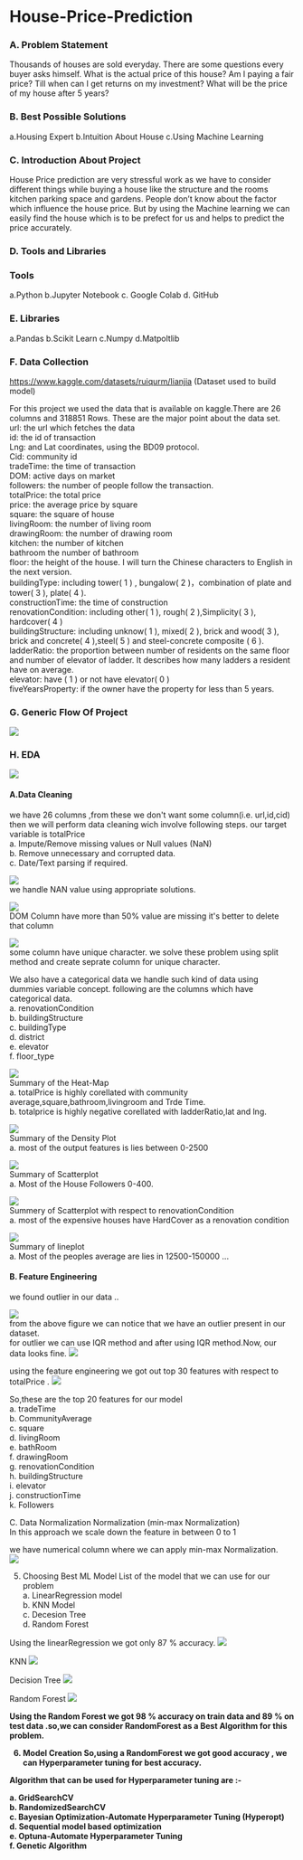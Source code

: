 # House-Price-Prediction

### A. Problem Statement

Thousands of houses are sold everyday. There are some questions every buyer asks himself. What is the actual price of this house? Am I paying a fair price? Till when can I get returns on my investment? What will be the price of my house after 5 years?


### B. Best Possible Solutions

a.Housing Expert
b.Intuition About House
c.Using Machine Learning

### C. Introduction About Project

House Price prediction are very stressful work as we have to consider different things while buying a house like the structure and the rooms kitchen parking space and gardens. People don’t know about the factor which influence the house price. But by using the Machine learning we can easily find the house which is to be prefect for us and helps to predict the price accurately.

### D. Tools and Libraries

### Tools

a.Python
b.Jupyter Notebook
c. Google Colab
d. GitHub

### E. Libraries

a.Pandas
b.Scikit Learn
c.Numpy
d.Matpoltlib

### F. Data Collection

https://www.kaggle.com/datasets/ruiqurm/lianjia    (Dataset used to build model)

For this project we used the data that is available on kaggle.There are 26 columns and 318851 Rows. These are the major point about the data set.<br>
url: the url which fetches the data<br>
id: the id of transaction<br>
Lng: and Lat coordinates, using the BD09 protocol.<br>
Cid: community id<br>
tradeTime: the time of transaction<br>
DOM: active days on market<br>
followers: the number of people follow the transaction.<br>
totalPrice: the total price<br>
price: the average price by square<br>
square: the square of house<br>
livingRoom: the number of living room<br>
drawingRoom: the number of drawing room<br>
kitchen: the number of kitchen<br>
bathroom the number of bathroom<br>
floor: the height of the house. I will turn the Chinese characters to English in the next version.<br>
buildingType: including tower( 1 ) , bungalow( 2 )，combination of plate and tower( 3 ), plate( 4 ).<br>
constructionTime: the time of construction<br>
renovationCondition: including other( 1 ), rough( 2 ),Simplicity( 3 ), hardcover( 4 )<br>
buildingStructure: including unknow( 1 ), mixed( 2 ), brick and wood( 3 ), brick and concrete( 4 ),steel( 5 ) and steel-concrete composite ( 6 ).<br>
ladderRatio: the proportion between number of residents on the same floor and number of elevator of ladder. It describes how many ladders a resident have on average.<br>
elevator: have ( 1 ) or not have elevator( 0 )<br>
fiveYearsProperty: if the owner have the property for less than 5 years.<br>

### G. Generic Flow Of Project
![](https://github.com/Yash-Parwani/House-Price-Prediction/blob/main/new/18.png)

### H. EDA
![](https://github.com/Yash-Parwani/House-Price-Prediction/blob/main/new/1.png)


#### A.Data Cleaning
we have 26 columns ,from these we don't want some column(i.e. url,id,cid) then we will perform data cleaning wich involve following steps. our target variable is totalPrice<br>
a. Impute/Remove missing values or Null values (NaN)<br>
b. Remove unnecessary and corrupted data.<br>
c. Date/Text parsing if required.

![](https://github.com/Yash-Parwani/House-Price-Prediction/blob/main/new/2.png)<br>
we handle NAN value using appropriate solutions.

![](https://github.com/Yash-Parwani/House-Price-Prediction/blob/main/new/3.png)<br>
DOM Column have more than 50% value are missing it's better to delete that column


![](https://github.com/Yash-Parwani/House-Price-Prediction/blob/main/new/4.png)<br>
some column have unique character. we solve these problem using split method and create seprate column for unique character.<br>

We also have a categorical data we handle such kind of data using dummies variable concept. following are the columns which have categorical data.<br>
a. renovationCondition<br>
b. buildingStructure<br>
c. buildingType<br>
d. district<br>
e. elevator<br>
f. floor_type

![](https://github.com/Yash-Parwani/House-Price-Prediction/blob/main/new/5.png)<br>
Summary of the Heat-Map<br>
a. totalPrice is highly corellated with community average,square,bathroom,livingroom and Trde Time.<br>
b. totalprice is highly negative corellated with ladderRatio,lat and lng.

![](https://github.com/Yash-Parwani/House-Price-Prediction/blob/main/new/6.png)<br>
Summary of the Density Plot<br>
a. most of the output features is lies between 0-2500

![](https://github.com/Yash-Parwani/House-Price-Prediction/blob/main/new/7.png)<br>
Summary of Scatterplot<br>
a. Most of the House Followers 0-400.

![](https://github.com/Yash-Parwani/House-Price-Prediction/blob/main/new/8.png)<br>
Summery of Scatterplot with respect to renovationCondition<br>
a. most of the expensive houses have HardCover as a renovation condition

![](https://github.com/Yash-Parwani/House-Price-Prediction/blob/main/new/9.png)<br>
Summary of lineplot<br>
a. Most of the peoples average are lies in 12500-150000 ...

#### B. Feature Engineering
we found outlier in our data ..

![](https://github.com/Yash-Parwani/House-Price-Prediction/blob/main/new/10.png)<br>
from the above figure we can notice that we have an outlier present in our dataset.<br>
for outlier we can use IQR method and after using IQR method.Now, our data looks fine.
![](https://github.com/Yash-Parwani/House-Price-Prediction/blob/main/new/11.png)



using the feature engineering we got out top 30 features with respect to totalPrice .
![](https://github.com/Yash-Parwani/House-Price-Prediction/blob/main/new/12.png)

So,these are the top 20 features for our model<br>
a. tradeTime<br>
b. CommunityAverage<br>
c. square<br>
d. livingRoom<br>
e. bathRoom<br>
f. drawingRoom<br>
g. renovationCondition<br>
h. buildingStructure<br>
i. elevator<br>
j. constructionTime<br>
k. Followers

C. Data Normalization
Normalization (min-max Normalization)<br>
In this approach we scale down the feature in between 0 to 1

we have numerical column where we can apply min-max Normalization.<br>
![](https://github.com/Yash-Parwani/House-Price-Prediction/blob/main/new/13.png)

5. Choosing Best ML Model
List of the model that we can use for our problem<br>
a. LinearRegression model<br>
b. KNN Model<br>
c. Decesion Tree<br>
d. Random Forest

Using the linearRegression we got only 87 % accuracy.
![](https://github.com/Yash-Parwani/House-Price-Prediction/blob/main/new/linear.jpeg)<br>


KNN
![](https://github.com/Yash-Parwani/House-Price-Prediction/blob/main/new/knn.jpeg)<br>


Decision Tree
![](https://github.com/Yash-Parwani/House-Price-Prediction/blob/main/new/decision.jpeg)<br>

Random Forest
![](https://github.com/Yash-Parwani/House-Price-Prediction/blob/main/new/random.jpeg)<br>

<b>Using the Random Forest we got 98 % accuracy on train data and 89 % on test data .so,we can consider RandomForest as a  Best Algorithm for this problem.<b>


6. Model Creation
So,using a RandomForest we got good accuracy , we can Hyperparameter tuning  for best accuracy.

Algorithm that can be used for Hyperparameter tuning are :-

a. GridSearchCV<br>
b. RandomizedSearchCV<br>
c. Bayesian Optimization-Automate Hyperparameter Tuning (Hyperopt)<br>
d. Sequential model based optimization<br>
e. Optuna-Automate Hyperparameter Tuning<br>
f. Genetic Algorithm<br>


